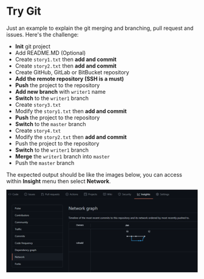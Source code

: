 # Try Git

Just an example to explain the git merging and branching, pull request and issues. Here's the challenge:

- **Init** git project
- Add README.MD (Optional)
- Create `story1.txt` then **add and commit**
- Create `story2.txt` then **add and commit**
- Create GitHub, GitLab or BitBucket repository
- **Add the remote repository (SSH is a must)**
- **Push** the project to the repository
- **Add new branch** with `writer1` name
- **Switch** to the `writer1` branch
- Create `story3.txt`
- Modify the `story1.txt` then **add and commit**
- **Push** the project to the repository
- **Switch** to the `master` branch
- Create `story4.txt`
- Modify the `story2.txt` then **add and commit**
- Push the project to the repository
- **Switch** to the `writer1` branch
- **Merge** the `writer1` branch into `master`
- Push the `master` branch

The expected output should be like the images below, you can access within **Insight** menu then select **Network**.

![img](img/expected-network.png)